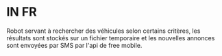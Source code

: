 # IN FR

Robot servant à rechercher des véhicules selon certains critères, les résultats sont stockés sur un fichier temporaire et les nouvelles annonces sont envoyées par SMS par l'api de free mobile.
